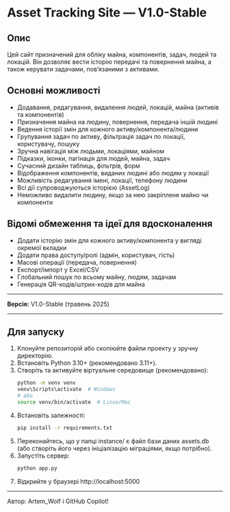 # Asset Tracking Site — V1.0-Stable

## Опис
Цей сайт призначений для обліку майна, компонентів, задач, людей та локацій. Він дозволяє вести історію передачі та повернення майна, а також керувати задачами, повʼязаними з активами.

## Основні можливості
- Додавання, редагування, видалення людей, локацій, майна (активів та компонентів)
- Призначення майна на людину, повернення, передача іншій людині
- Ведення історії змін для кожного активу/компонента/людини
- Групування задач по активу, фільтрація задач по локації, користувачу, пошуку
- Зручна навігація між людьми, локаціями, майном
- Підказки, іконки, пагінація для людей, майна, задач
- Сучасний дизайн таблиць, фільтрів, форм
- Відображення компонентів, виданих людині або людям у локації
- Можливість редагування імені, локації, телефону людини
- Всі дії супроводжуються історією (AssetLog)
- Неможливо видалити людину, якщо за нею закріплене майно чи компоненти

## Відомі обмеження та ідеї для вдосконалення
- Додати історію змін для кожного активу/компонента у вигляді окремої вкладки
- Додати права доступу/ролі (адмін, користувач, гість)
- Масові операції (передача, повернення)
- Експорт/імпорт у Excel/CSV
- Глобальний пошук по всьому майну, людям, задачам
- Генерація QR-кодів/штрих-кодів для майна

---

**Версія:** V1.0-Stable (травень 2025)

---

## Для запуску

1. Клонуйте репозиторій або скопіюйте файли проекту у зручну директорію.
2. Встановіть Python 3.10+ (рекомендовано 3.11+).
3. Створіть та активуйте віртуальне середовище (рекомендовано):
   ```sh
   python -m venv venv
   venv\Scripts\activate  # Windows
   # або
   source venv/bin/activate  # Linux/Mac
   ```
4. Встановіть залежності:
   ```sh
   pip install -r requirements.txt
   ```
5. Переконайтесь, що у папці instance/ є файл бази даних assets.db (або створіть його через ініціалізацію міграціями, якщо потрібно).
6. Запустіть сервер:
   ```sh
   python app.py
   ```
7. Відкрийте у браузері http://localhost:5000

---

Автор: Artem_Wolf і GitHub Copilot!
